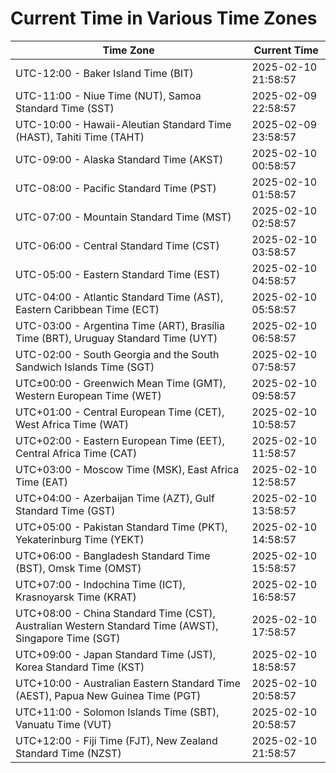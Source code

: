# Current Time in Various Time Zones

| Time Zone | Current Time |
|-----------|--------------|
| UTC-12:00 - Baker Island Time (BIT) | 2025-02-10 21:58:57 |
| UTC-11:00 - Niue Time (NUT), Samoa Standard Time (SST) | 2025-02-09 22:58:57 |
| UTC-10:00 - Hawaii-Aleutian Standard Time (HAST), Tahiti Time (TAHT) | 2025-02-09 23:58:57 |
| UTC-09:00 - Alaska Standard Time (AKST) | 2025-02-10 00:58:57 |
| UTC-08:00 - Pacific Standard Time (PST) | 2025-02-10 01:58:57 |
| UTC-07:00 - Mountain Standard Time (MST) | 2025-02-10 02:58:57 |
| UTC-06:00 - Central Standard Time (CST) | 2025-02-10 03:58:57 |
| UTC-05:00 - Eastern Standard Time (EST) | 2025-02-10 04:58:57 |
| UTC-04:00 - Atlantic Standard Time (AST), Eastern Caribbean Time (ECT) | 2025-02-10 05:58:57 |
| UTC-03:00 - Argentina Time (ART), Brasília Time (BRT), Uruguay Standard Time (UYT) | 2025-02-10 06:58:57 |
| UTC-02:00 - South Georgia and the South Sandwich Islands Time (SGT) | 2025-02-10 07:58:57 |
| UTC±00:00 - Greenwich Mean Time (GMT), Western European Time (WET) | 2025-02-10 09:58:57 |
| UTC+01:00 - Central European Time (CET), West Africa Time (WAT) | 2025-02-10 10:58:57 |
| UTC+02:00 - Eastern European Time (EET), Central Africa Time (CAT) | 2025-02-10 11:58:57 |
| UTC+03:00 - Moscow Time (MSK), East Africa Time (EAT) | 2025-02-10 12:58:57 |
| UTC+04:00 - Azerbaijan Time (AZT), Gulf Standard Time (GST) | 2025-02-10 13:58:57 |
| UTC+05:00 - Pakistan Standard Time (PKT), Yekaterinburg Time (YEKT) | 2025-02-10 14:58:57 |
| UTC+06:00 - Bangladesh Standard Time (BST), Omsk Time (OMST) | 2025-02-10 15:58:57 |
| UTC+07:00 - Indochina Time (ICT), Krasnoyarsk Time (KRAT) | 2025-02-10 16:58:57 |
| UTC+08:00 - China Standard Time (CST), Australian Western Standard Time (AWST), Singapore Time (SGT) | 2025-02-10 17:58:57 |
| UTC+09:00 - Japan Standard Time (JST), Korea Standard Time (KST) | 2025-02-10 18:58:57 |
| UTC+10:00 - Australian Eastern Standard Time (AEST), Papua New Guinea Time (PGT) | 2025-02-10 20:58:57 |
| UTC+11:00 - Solomon Islands Time (SBT), Vanuatu Time (VUT) | 2025-02-10 20:58:57 |
| UTC+12:00 - Fiji Time (FJT), New Zealand Standard Time (NZST) | 2025-02-10 21:58:57 |
